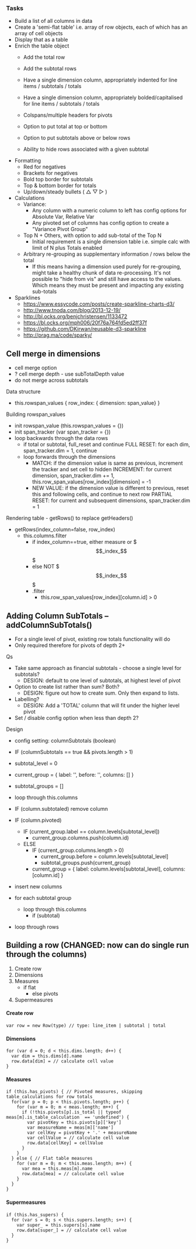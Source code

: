 ### Tasks

- Build a list of all columns in data
- Create a 'semi-flat table' i.e. array of row objects, each of which has an array of cell objects
- Display that as a table
- Enrich the table object
  - Add the total row
  - Add the subtotal rows
  - Have a single dimension column, appropriately indented for line items / subtotals / totals
  - Have a single dimension column, appropriately bolded/capitalised for line items / subtotals / totals


  - Colspans/multiple headers for pivots
  - Option to put total at top or bottom
  - Option to put subtotals above or below rows
  - Ability to hide rows associated with a given subtotal
- Formatting
  - Red for negatives
  - Brackets for negatives
  - Bold top border for subtotals
  - Top & bottom border for totals
  - Up/down/steady bullets ( △ ▽ ▷ )
- Calculations
  - Variance:
    - Any column with a numeric column to left has config options for Absolute Var, Relative Var
    - Any pivoted set of columns has config option to create a "Variance Pivot Group"
  - Top N + Others, with option to add sub-total of the Top N
    - Initial requirement is a single dimension table i.e. simple calc with limit of N plus Totals enabled
  - Arbitrary re-grouping as supplementary information / rows below the total
    - If this means having a dimension used purely for re-grouping, might take a healthy chunk of data re-processing. It's not possible to "hide from vis" and still have access to the values. Which means they must be present and impacting any existing sub-totals
- Sparklines
  - https://www.essycode.com/posts/create-sparkline-charts-d3/
  - http://www.tnoda.com/blog/2013-12-19/
  - http://bl.ocks.org/benjchristensen/1133472
  - https://bl.ocks.org/mph006/20f76a764fd5ed2ff37f
  - https://github.com/DKirwan/reusable-d3-sparkline
  - http://prag.ma/code/sparky/

## Cell merge in dimensions

- cell merge option
- ? cell merge depth - use subTotalDepth value
- do not merge across subtotals

Data structure
- this.rowspan_values { row_index: { dimension: span_value} }

Building rowspan_values
- init rowspan_value (this.rowspan_values = {})
- init span_tracker (var span_tracker = {})
- loop backwards through the data rows
  - if total or subtotal, full_reset and continue
    FULL RESET: for each dim, span_tracker.dim = 1, continue
  - loop forwards through the dimensions
    - MATCH: if the dimension value is same as previous, increment the tracker and set cell to hidden
      INCREMENT: for current dimension, span_tracker.dim += 1, this.row_span_values[row_index][dimension] = -1
    - NEW VALUE: if the dimension value is different to previous, reset this and following cells, and continue to next row
      PARTIAL RESET: for current and subsequent dimensions, span_tracker.dim = 1

Rendering table - getRows() to replace getHeaders()
- getRows(index_column=false, row_index)
  - this.columns.filter
    - if index_column==true, either measure or $$$_index_$$$
    - else NOT $$$_index_$$$
    - .filter
      - this.row_span_values[row_index][column.id] > 0

## Adding Column SubTotals – addColumnSubTotals()

- For a single level of pivot, existing row totals functionality will do
- Only required therefore for pivots of depth 2+

Qs
- Take same approach as financial subtotals - choose a single level for subtotals?
  - DESIGN: default to one level of subtotals, at highest level of pivot
- Option to create list rather than sum? Both?
  - DESIGN: figure out how to create sum. Only then expand to lists.
- Labelling?
  - DESIGN: Add a 'TOTAL' column that will fit under the higher level pivot
- Set / disable config option when less than depth 2?

Design
- config setting: columnSubtotals (boolean)

- IF (columnSubtotals == true && pivots.length > 1)

- subtotal_level = 0
- current_group = {
    label: '',
    before: '',
    columns: []
  }
- subtotal_groups = []

- loop through this.columns
- IF (column.subtotaled) remove column
- IF (column.pivoted)
  - IF (current_group.label == column.levels[subtotal_level])
    - current_group.columns.push(column.id)
  - ELSE
    - IF (current_group.columns.length > 0)
      - current_group.before = column.levels[subtotal_level]
      - subtotal_groups.push(current_group)
    - current_group = { 
        label: column.levels[subtotal_level], 
        columns: [column.id]
      }

- insert new columns
- for each subtotal group
  - loop through this.columns  
    - if (subtotal)

- loop through rows


## Building a row (CHANGED: now can do single run through the columns)

1. Create row
2. Dimensions
3. Measures 
   - if flat
     - else pivots
5. Supermeasures

#### Create row
    var row = new Row(type) // type: line_item | subtotal | total

#### Dimensions
    for (var d = 0; d < this.dims.length; d++) {
      var dim = this.dims[d].name
      row.data[dim] = // calculate cell value
    }

#### Measures
    if (this.has_pivots) { // Pivoted measures, skipping table_calculations for row totals
      for(var p = 0; p < this.pivots.length; p++) {
        for (var m = 0; m < meas.length; m++) {
          if (!this.pivots[p].is_total || typeof meas[m].is_table_calculation  == 'undefined') {
            var pivotKey = this.pivots[p]['key']
            var measureName = meas[m]['name']
            var cellKey = pivotKey + '.' + measureName
            var cellValue = // calculate cell value
            row.data[cellKey] = cellValue
          }
        }
      } else { // Flat table measures
        for (var m = 0; m < this.meas.length; m++) {
          var mea = this.meas[m].name
          row.data[mea] = // calculate cell value 
        }
      }
    }

#### Supermeasures
    if (this.has_supers) {
      for (var s = 0; s < this.supers.length; s++) {
        var super_ = this.supers[s].name
        row.data[super_] = // calculate cell value
      }
    }
